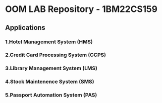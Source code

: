 <h1>OOM LAB Repository - 1BM22CS159</h1>

<h2>Applications</h2>
<h3>1.Hotel Management System (HMS)</h3>
<h3>2.Credit Card Processing System (CCPS)</h3>
<h3>3.Library Management System (LMS)</h3>
<h3>4.Stock Maintenence System (SMS)</h3>
<h3>5.Passport Automation System (PAS)</h3>
